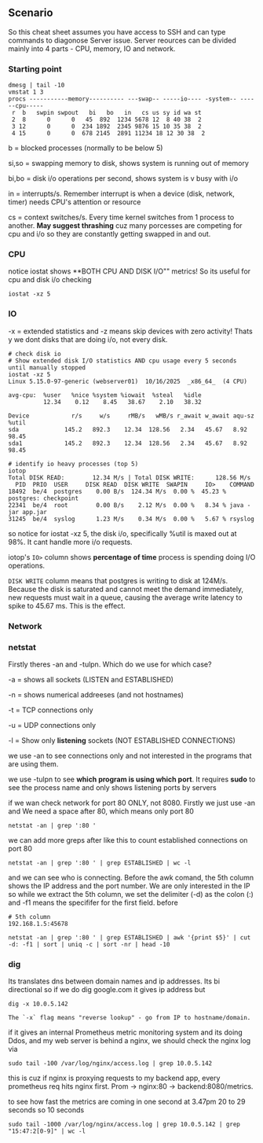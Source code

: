 ## Scenario
So this cheat sheet assumes you have access to SSH and can type commands to diagonose Server issue. Server reources can be divided mainly
into 4 parts - CPU, memory, IO and network. 

### Starting point
```
dmesg | tail -10
vmstat 1 3
procs -----------memory---------- ---swap-- -----io---- -system-- ------cpu-----
 r  b   swpin swpout   bi   bo   in   cs us sy id wa st
 2  8      0      0   45  892  1234 5678 12  8 40 38  2
 3 12      0      0  234 1892  2345 9876 15 10 35 38  2
 4 15      0      0  678 2145  2891 11234 18 12 30 38  2
```
b = blocked processes (normally to be below 5)

si,so = swapping memory to disk, shows system is running out of memory

bi,bo = disk i/o operations per second, shows system is v busy with i/o

in = interrupts/s. Remember interrupt is when a device (disk, network, timer) needs CPU's attention or resource

cs = context switches/s. Every time kernel switches from 1 process to another. **May suggest thrashing** cuz many porcesses are competing
for cpu and i/o so they are constantly getting swapped in and out.

### CPU
notice iostat shows **BOTH CPU AND DISK I/O"" metrics! So its useful for cpu and disk i/o checking 
```
iostat -xz 5
```

### IO
-x = extended statistics and -z means skip devices with zero activity! Thats y we dont disks that are doing i/o, not every disk.
```
# check disk io
# Show extended disk I/O statistics AND cpu usage every 5 seconds until manually stopped
iostat -xz 5
Linux 5.15.0-97-generic (webserver01)  10/16/2025  _x86_64_  (4 CPU)

avg-cpu:  %user   %nice %system %iowait  %steal   %idle
          12.34    0.12    8.45   38.67    2.10   38.32

Device            r/s     w/s     rMB/s   wMB/s r_await w_await aqu-sz  %util
sda             145.2   892.3    12.34  128.56   2.34   45.67   8.92   98.45
sda1            145.2   892.3    12.34  128.56   2.34   45.67   8.92   98.45

# identify io heavy processes (top 5)
iotop
Total DISK READ:        12.34 M/s | Total DISK WRITE:      128.56 M/s
  PID  PRIO  USER     DISK READ  DISK WRITE  SWAPIN     IO>    COMMAND
18492  be/4  postgres    0.00 B/s  124.34 M/s  0.00 %  45.23 % postgres: checkpoint
22341  be/4  root        0.00 B/s    2.12 M/s  0.00 %   8.34 % java -jar app.jar
31245  be/4  syslog      1.23 M/s    0.34 M/s  0.00 %   5.67 % rsyslog
```

so notice for iostat -xz 5, the disk i/o, specifically %util is maxed out at 98%. It cant handle more i/o requests.

iotop's `IO>` column shows **percentage of time** process is spending doing I/O operations.

`DISK WRITE` column means that postgres is writing to disk at 124M/s. Because the disk is saturated and cannot meet the demand immediately, new requests must wait in a queue, causing the average write latency to spike to $45.67\ \text{ms}$. This is the effect.

### Network

### netstat
Firstly theres -an and -tulpn. Which do we use for which case?

-a = shows all sockets (LISTEN and ESTABLISHED)

-n = shows numerical addreeses (and not hostnames)

-t = TCP connections only

-u = UDP connections only

-l = Show only **listening** sockets (NOT ESTABLISHED CONNECTIONS)

we use -an to see connections only and not interested in the programs that are using them.

we use -tulpn to see **which program is using which port**. It requires **sudo** to see the process name and only shows listening
ports by servers

if we wan check network for port 80 ONLY, not 8080. Firstly we just use -an and We need a space after 80, which means only port 80
```
netstat -an | grep ':80 '
```

we can add more greps after like this to count established connections on port 80
```
netstat -an | grep ':80 ' | grep ESTABLISHED | wc -l
```

and we can see who is connecting. Before the awk comand, the 5th column shows the IP address and the port number. We are only interested
in the IP so while we extract the 5th column, we set the delimiter (-d) as the colon (:) and -f1 means the specififer for the first field.
before
```
# 5th column
192.168.1.5:45678
```

```
netstat -an | grep ':80 ' | grep ESTABLISHED | awk '{print $5}' | cut -d: -f1 | sort | uniq -c | sort -nr | head -10
```

### dig
Its translates dns between domain names and ip addresses. Its bi directional so if we do dig google.com it gives ip address but
```
dig -x 10.0.5.142

The `-x` flag means "reverse lookup" - go from IP to hostname/domain.
```

if it gives an internal Prometheus metric monitoring system and its doing Ddos, and my web server is behind a nginx, we should check
the nginx log via
```
sudo tail -100 /var/log/nginx/access.log | grep 10.0.5.142
```
this is cuz if nginx is proxying requests to my backend app, every prometheus req hits nginx first. Prom -> nginx:80 -> backend:8080/metrics.

to see how fast the metrics are coming in one second at 3.47pm 20 to 29 seconds so 10 seconds
```
sudo tail -1000 /var/log/nginx/access.log | grep 10.0.5.142 | grep "15:47:2[0-9]" | wc -l
```

